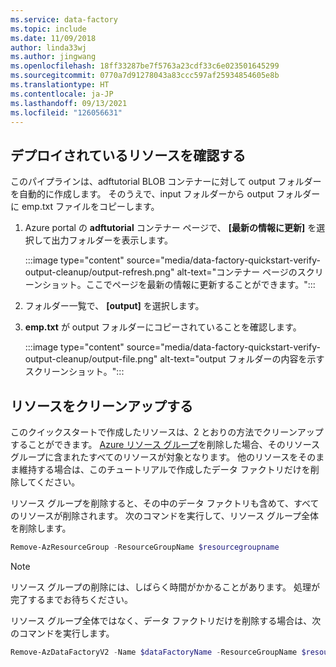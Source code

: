 ```yaml
---
ms.service: data-factory
ms.topic: include
ms.date: 11/09/2018
author: linda33wj
ms.author: jingwang
ms.openlocfilehash: 18ff33287be7f5763a23cdf33c6e023501645299
ms.sourcegitcommit: 0770a7d91278043a83ccc597af25934854605e8b
ms.translationtype: HT
ms.contentlocale: ja-JP
ms.lasthandoff: 09/13/2021
ms.locfileid: "126056631"
---
```

## <a name="review-deployed-resources"></a>デプロイされているリソースを確認する

このパイプラインは、adftutorial BLOB コンテナーに対して output フォルダーを自動的に作成します。 そのうえで、input フォルダーから output フォルダーに emp.txt ファイルをコピーします。 

1. Azure portal の **adftutorial** コンテナー ページで、 **[最新の情報に更新]** を選択して出力フォルダーを表示します。 
    
    :::image type="content" source="media/data-factory-quickstart-verify-output-cleanup/output-refresh.png" alt-text="コンテナー ページのスクリーンショット。ここでページを最新の情報に更新することができます。":::

2. フォルダー一覧で、 **[output]** を選択します。 

3. **emp.txt** が output フォルダーにコピーされていることを確認します。 

    :::image type="content" source="media/data-factory-quickstart-verify-output-cleanup/output-file.png" alt-text="output フォルダーの内容を示すスクリーンショット。":::

## <a name="clean-up-resources"></a>リソースをクリーンアップする

このクイックスタートで作成したリソースは、2 とおりの方法でクリーンアップすることができます。 [Azure リソース グループ](../../azure-resource-manager/management/overview.md)を削除した場合、そのリソース グループに含まれたすべてのリソースが対象となります。 他のリソースをそのまま維持する場合は、このチュートリアルで作成したデータ ファクトリだけを削除してください。

リソース グループを削除すると、その中のデータ ファクトリも含めて、すべてのリソースが削除されます。 次のコマンドを実行して、リソース グループ全体を削除します。 

```powershell
Remove-AzResourceGroup -ResourceGroupName $resourcegroupname
```

> [!Note]
> リソース グループの削除には、しばらく時間がかかることがあります。 処理が完了するまでお待ちください。

リソース グループ全体ではなく、データ ファクトリだけを削除する場合は、次のコマンドを実行します。 

```powershell
Remove-AzDataFactoryV2 -Name $dataFactoryName -ResourceGroupName $resourceGroupName
```